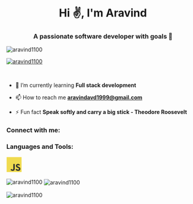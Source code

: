 <h1 align="center">Hi ✌️, I'm Aravind</h1>
<h3 align="center">A passionate software developer with goals 🎯</h3>

<p align="left"> <img src="https://komarev.com/ghpvc/?username=aravind1100&label=Profile%20views&color=0e75b6&style=flat" alt="aravind1100" /> </p>

<p align="left"> <a href="https://github.com/ryo-ma/github-profile-trophy"><img src="https://github-profile-trophy.vercel.app/?username=aravind1100" alt="aravind1100" /></a> </p>

<p align="left"> <a href="https://twitter.com/" target="blank"><img src="https://img.shields.io/twitter/follow/?logo=twitter&style=for-the-badge" alt="" /></a> </p>

- 🌱 I’m currently learning **Full stack development**

- 📫 How to reach me **aravindavd1999@gmail.com**

- ⚡ Fun fact **Speak softly and carry a big stick - Theodore Roosevelt**

<h3 align="left">Connect with me:</h3>
<p align="left">
</p>

<h3 align="left">Languages and Tools:</h3>
<p align="left"> <a href="https://developer.mozilla.org/en-US/docs/Web/JavaScript" target="_blank" rel="noreferrer"> <img src="https://raw.githubusercontent.com/devicons/devicon/master/icons/javascript/javascript-original.svg" alt="javascript" width="40" height="40"/> </a> </p>

<p><img align="left" src="https://github-readme-stats.vercel.app/api/top-langs?username=aravind1100&show_icons=true&locale=en&layout=compact" alt="aravind1100" /></p>

<p>&nbsp;<img align="center" src="https://github-readme-stats.vercel.app/api?username=aravind1100&show_icons=true&locale=en" alt="aravind1100" /></p>

<p><img align="center" src="https://github-readme-streak-stats.herokuapp.com/?user=aravind1100&" alt="aravind1100" /></p>
